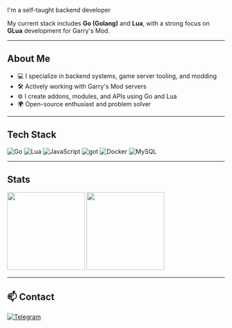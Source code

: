 I'm a self-taught backend developer

My current stack includes **Go (Golang)** and **Lua**, with a strong focus on **GLua** development for Garry's Mod.

---

## About Me

- 💻 I specialize in backend systems, game server tooling, and modding  
- 🛠️ Actively working with Garry's Mod servers
- ⚙️ I create addons, modules, and APIs using Go and Lua  
- 🌍 Open-source enthusiast and problem solver

---

## Tech Stack

<p align="left">
  <img src="https://img.shields.io/badge/Go-00ADD8?style=for-the-badge&logo=go&logoColor=white" alt="Go">
  <img src="https://img.shields.io/badge/Lua-2C2D72?style=for-the-badge&logo=lua&logoColor=white" alt="Lua">
  <img src="https://img.shields.io/badge/JavaScript-F7DF1E?style=for-the-badge&logo=javascript&logoColor=black" alt="JavaScript">
  <img src="https://img.shields.io/badge/gotest-00ADD8?style=for-the-badge&logo=go&logoColor=white" alt="got">
  <img src="https://img.shields.io/badge/Docker-2496ED?style=for-the-badge&logo=docker&logoColor=white" alt="Docker">
  <img src="https://img.shields.io/badge/MySQL-4479A1?style=for-the-badge&logo=mysql&logoColor=white" alt="MySQL">
</p>

---

## Stats

<p align="left">
  <img src="https://github-readme-stats.vercel.app/api?username=Dobytchick&show_icons=true&theme=tokyonight&hide_title=false" height="180">
  <img src="https://github-readme-stats.vercel.app/api/top-langs/?username=Dobytchick&layout=compact&theme=tokyonight" height="180">
</p>

---

## 📫 Contact

<p align="left">
  <a href="https://t.me/d0x1by" target="_blank">
    <img src="https://img.shields.io/badge/Telegram-2CA5E0?style=for-the-badge&logo=telegram&logoColor=white" alt="Telegram">
  </a>
</p>
